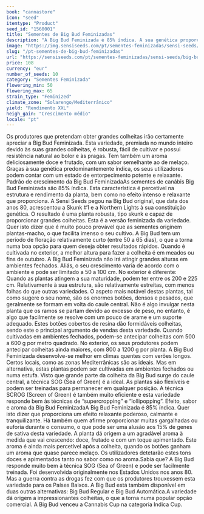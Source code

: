 ```yaml
---
book: "cannastore"
icon: "seed"
itemtype: "Product"
seed_id: "1560001"
title: "Sementes de Big Bud Feminizadas"
description: "A Big Bud Feminizada é 85% índica. A sua genética proporciona um efeito intenso e relaxante. Possui um distinto aroma, com sabor doce e toques de melaço."
image: "https://img.sensiseeds.com/pt/sementes-feminizadas/sensi-seeds/big-bud-feminizada-image.png"
slug: "/pt-sementes-de-big-bud-feminizadas"
url: "https://sensiseeds.com/pt/sementes-feminizadas/sensi-seeds/big-bud-feminizada?a_aid=cannastore"
price: 108
currency: "eur"
number_of_seeds: 10
category: "Sementes Feminizada"
flowering_min: 50
flowering_max: 65
strain_type: "Feminized"
climate_zone: "Solarengo/Mediterrânico"
yield: "Rendimento XXL"
heigh_gain: "Crescimento médio"
locale: "pt"
---
```

Os produtores que pretendam obter grandes colheitas irão certamente apreciar a Big Bud Feminizada. Esta variedade, premiada no mundo inteiro devido às suas grandes colheitas, é robusta, fácil de cultivar e possui resistência natural ao bolor e às pragas. Tem também um aroma deliciosamente doce e frutado, com um sabor semelhante ao de melaço. Graças à sua genética predominantemente índica, os seus utilizadores podem contar com um estado de entorpecimento potente e relaxante. Padrão de crescimento da Big Bud FeminizadaAs sementes de canábis Big Bud Feminizada são 85% índica. Esta característica é percetível na estrutura e rendimento da planta, bem como no efeito intenso e relaxante que proporciona. A Sensi Seeds pegou na Big Bud original, que data dos anos 80, acrescentou a Skunk #1 e a Northern Lights à sua constituição genética. O resultado é uma planta robusta, tipo skunk e capaz de proporcionar grandes colheitas. Esta é a versão feminizada da variedade. Quer isto dizer que é muito pouco provável que as sementes originem plantas-macho, o que facilita imenso o seu cultivo. A Big Bud tem um período de floração relativamente curto (entre 50 a 65 dias), o que a torna numa boa opção para quem deseja obter resultados rápidos. Quando é cultivada no exterior, a melhor altura para fazer a colheita é em meados ou fins de outubro. A Big Bud Feminizada não irá atingir grandes alturas em ambientes fechados. Aliás, o seu crescimento varia de acordo com o ambiente e pode ser limitado a 50 a 100 cm. No exterior é diferente: Quando as plantas atingem a sua maturidade, podem ter entre os 200 e 225 cm. Relativamente à sua estrutura, são relativamente estreitas, com menos folhas do que outras variedades. O aspeto mais notável destas plantas, tal como sugere o seu nome, são os enormes botões, densos e pesados, que geralmente se formam em volta do caule central. Não é algo invulgar nesta planta que os ramos se partam devido ao excesso de peso, no entanto, é algo que facilmente se resolve com um pouco de arame e um suporte adequado. Estes botões cobertos de resina dão formidáveis colheitas, sendo este o principal argumento de vendas desta variedade. Quando cultivadas em ambientes fechados, podem-se antecipar colheitas com 500 a 600 g por metro quadrado. No exterior, os seus produtores podem antecipar colheitas ainda maiores, com 800 a 1200 g por planta. A Big Bud Feminizada desenvolve-se melhor em climas quentes com verões longos. Certos locais, como as zonas Mediterrânicas são as ideais. Mas em alternativa, estas plantas podem ser cultivadas em ambientes fechados ou numa estufa. Visto que grande parte da colheita da Big Bud surge do caule central, a técnica SOG (Sea of Green) é a ideal. As plantas são flexíveis e podem ser treinadas para permanecer em qualquer posição. A técnica SCROG (Screen of Green) é também muito eficiente e esta variedade responde bem às técnicas de “supercropping” e “lollipopping”. Efeito, sabor e aroma da Big Bud FeminizadaA Big Bud Feminizada é 85% índica. Quer isto dizer que proporciona um efeito relaxante poderoso, calmante e tranquilizante. Há também quem afirme proporcionar muitas gargalhadas ou euforia durante o consumo, o que pode ser uma alusão aos 15% de genes de sativa desta variedade. A planta dá origem a um agradável aroma à medida que vai crescendo: doce, frutado e com um toque apimentado. Este aroma é ainda mais percetível após a colheita, quando os botões ganham um aroma que quase parece melaço. Os utilizadores detetarão estes tons doces e apimentados tanto no sabor como no aroma.Sabia que? A Big Bud responde muito bem à técnica SOG (Sea of Green) e pode ser facilmente treinada. Foi desenvolvida originalmente nos Estados Unidos nos anos 80. Mas a guerra contra as drogas fez com que os produtores trouxessem esta variedade para os Países Baixos. A Big Bud está também disponível em duas outras alternativas: Big Bud Regular e Big Bud Automática.A variedade dá origem a impressionantes colheitas, o que a torna numa popular opção comercial. A Big Bud venceu a Cannabis Cup na categoria Indica Cup.
